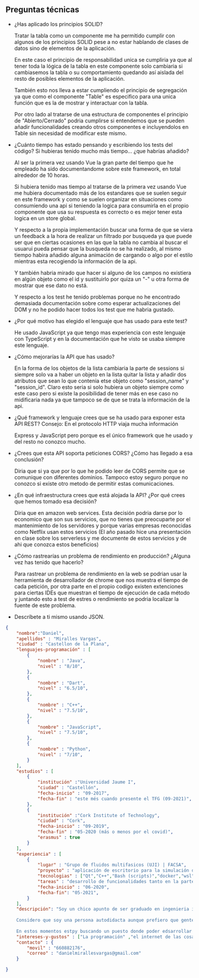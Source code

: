## Preguntas técnicas
- ¿Has aplicado los principios SOLID?
    
    Tratar la tabla como un componente me ha permitido cumplir con algunos de los principios SOLID pese a no estar hablando de clases de datos sino de elementos de la aplicación. 

    En este caso el principio de responsabilidad unica se cumpliria ya que al tener toda la lógica de la tabla en este componente solo cambiaria si cambiasemos la tabla o su comportamiento quedando así aislada del resto de posibles elementos de la aplicación.

    También esto nos lleva a estar cumpliendo el principio de segregación ya que como el componente "Table" es especifico para una unica función que es la de mostrar y interactuar con la tabla.

    Por otro lado al tratarse de una estructura de componentes el principio de "Abierto/Cerrado" podria cumplirse si entendemos que se pueden añadir funcionalidades creando otros componentes e incluyendolos en Table sin necesidad de modificar este mismo. 


    
- ¿Cuánto tiempo has estado pensando y escribiendo los tests del código? Si hubieras tenido mucho más tiempo... ¿que habrías añadido?

    Al ser la primera vez usando Vue la gran parte del tiempo que he empleado ha sido documentandome sobre este framework, en total alrededor de 10 horas.

    Si hubiera tenido mas tiempo al tratarse de la primera vez usando Vue me hubiera documentado más de los estandares que se suelen seguir en este framework y como se suelen organizar en situaciones como consumiendo una api si teniendo la logica para consumirla en el propio componente que usa su respuesta es correcto o es mejor tener esta logica en un store global.

    Y respecto a la propia implementación buscar una forma de que se viera un feedback a la hora de realizar un filtrado por busqueda ya que puede ser que en ciertas ocasiones en las que la tabla no cambia al buscar el usuarui pueda pensar que la busqueda no se ha realizado, al mismo tiempo habira añadido alguna animación de cargando o algo por el estilo mientras esta recogiendo la información de la api.

    Y también habria mirado que hacer si alguno de los campos no existiera en algún objeto como el id y sustituirlo por quiza un "-" u otra forma de mostrar que ese dato no está.

    Y respecto a los test he tenido problemas porque no he encontrado demasiada documentación sobre como esperar actualizaciones del DOM y no he podido hacer todos los test que me habria gustado.


- ¿Por qué motivo has elegido el lenguaje que has usado para este test?

    He usado JavaScript ya que tengo mas experiencia con este lenguaje con TypeScript y en la documentación que he visto se usaba siempre este lenguaje.

- ¿Cómo mejorarías la API que has usado?

    En la forma de los objetos de la lista cambiaria la parte de sessions si siempre solo va a haber un objeto en la lista quitar la lista y añadir dos atributos que sean lo que contenia etse objeto como "session_name" y "session_id". Claro esto seria si solo hubiera un objeto siempre como este caso pero si existe la posibilidad de tener más en ese caso no midificaria nada ya que tampoco se de que se trata la información de la api.

- ¿Qué framework y lenguaje crees que se ha usado para exponer esta API REST? Consejo: En el protocolo HTTP viaja mucha información 

    Express y JavaScript pero porque es el único framework que he usado y del resto no conozco mucho.

- ¿Crees que esta API soporta peticiones CORS? ¿Cómo has llegado a esa conclusión? 

    Diria que si ya que por lo que he podido leer de CORS permite que se comunique con diferentes dominios. Tampoco estoy seguro porque no conozco si existe otro metodo de permitir estas comunicaciones.

- ¿En qué infraestructura crees que está alojada la API? ¿Por qué crees que hemos tomado esa decisión? 

    Diria que en amazon web services. Esta decisión podria darse por lo economico que son sus servicios, que no tienes que preocuparte por el mantenimiento de los servidores y porque varias empresas reconocidas como Netflix usan estos servicios (El año pasado hice una presentación en clase sobre los serverless y me documente de estos servicios y de ahi que conozca estos beneficios)

- ¿Cómo rastrearías un problema de rendimiento en producción? ¿Alguna vez has tenido que hacerlo?

    Para rastrear un problema de rendimiento en la web se podrian usar la herramienta de desarrollador de chrome que nos muestra el tiempo de cada petición, por otra parte en el propio codigo existen extenciones para ciertas IDEs que muestran el tiempo de ejecución de cada método y juntando esto a test de estres o rendimiento se podria localizar la fuente de este problema.

- Descríbete a ti mismo usando JSON.

```json
{
    "nombre":"Daniel",
    "apellidos" : "Miralles Vargas",
    "ciudad" : "Castellon de la Plana",
    "lenguajes-programación" : [
        {
            "nombre" : "Java",
            "nivel" : "8/10",
        },
        {
            "nombre" : "Dart",
            "nivel" : "6.5/10",
        },
        {
            "nombre" : "C++",
            "nivel" : "7.5/10",
        },
        {
            "nombre" : "JavaScript",
            "nivel" : "7.5/10",
        },
        {
            "nombre" : "Python",
            "nivel" : "7/10",
        }
    ],
    "estudios" : [
        {
            "institución" :"Universidad Jaume I",
            "ciudad" : "Castellón",
            "fecha-inicio" : "09-2017",
            "fecha-fin" : "este més cuando presente el TFG (09-2021)",
        },
        {
            "institución" :"Cork Institute of Technology",
            "ciudad" : "Cork",
            "fecha-inicio" : "09-2019",
            "fecha-fin" : "05-2020 (más o menos por el covid)",
            "erasmus" : true
        }
    ],
    "experiencia" : [
        {
            "lugar" : "Grupo de fluidos multifasicos (UJI) | FACSA",
            "proyecto" : "aplicación de escritorio para la simulación de estructuras de depuración de agua residual para la empresa FACSA en la cual realicé mi estancia en practicas continuando con este mismo proyecto",
            "tecnologias" : ["Qt","C++","Bash (scripts)","docker","wsl","libreria OpenFoam","libreria VTK"],
            "tareas" : "desarrollo de funcionalidades tanto en la parte de back-end como en el front end y visualización de figuras 3D",
            "fecha-inicio" : "06-2020",
            "fecha-fin": "05-2021",
        }
    ],
    "descripción": "Soy un chico apunto de ser graduado en ingenieria informática y desde no hace mucho desarrolle un interés por el desarrollo web y empecé a dedicarle horas ya que por parte de la universidad esta modalidad o el uso de html, css y js no se ve demasiado aunque este ultimo año si tuve la oportunidad de usar React y me gustó bastante.
    
    Considero que soy una persona autodidacta aunque prefiero que gente con más experiencia y conocimientos en campos que no conozco puedan enseñarme y darme un feedback, esto también biene dado a que me gusta el trabajo en equipo sobretodo por esta parte de poder aprender de los demás y mejor de esta manera.
    
    En estos momentos estpy buscando un puesto donde poder edsarrollar estas habilidades de frontend que tanto me interesan y poder aportar todo lo que pueda.",
    "intereses-y-gustos" : ["La programación" ,"el internet de las cosas", "desarrollo web", "desarrollo de aplicaciones moviles", "hacer deporte", "la música", "tocar el piano o la guitarra","videojuegos"],
    "contacto" : {
    	"movil" : "660882176",
    	"correo" : "danielmirallesvargas@gmail.com"
    }

}
```